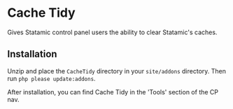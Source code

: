 # Cache Tidy

Gives Statamic control panel users the ability to clear Statamic's caches.

## Installation

Unzip and place the `CacheTidy` directory in your `site/addons` directory. Then run `php please update:addons`.

After installation, you can find Cache Tidy in the 'Tools' section of the CP nav.
